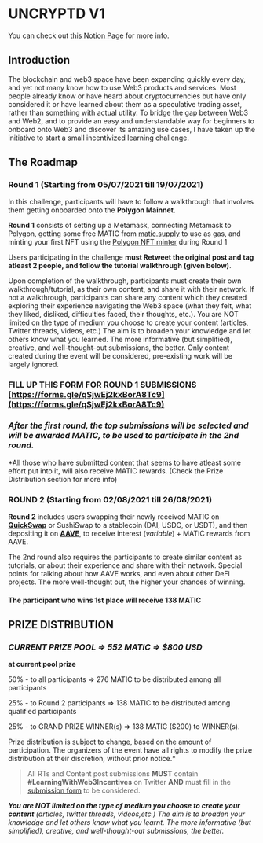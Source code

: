 # UNCRYPTD V1 

You can check out [this Notion Page](https://www.notion.so/UNCRYPTD-v1-WIP-84dea80df52c4e8b8f49ae3cebf1e1d0) for more info.

## Introduction
The blockchain and web3 space have been expanding quickly every day, and yet not many know how to use Web3 products and services. Most people already know or have heard about cryptocurrencies but have only considered it or have learned about them as a speculative trading asset, rather than something with actual utility.
To bridge the gap between Web3 and Web2, and to provide an easy and understandable way for beginners to onboard onto Web3 and discover its amazing use cases, I have taken up the initiative to start a small incentivized learning challenge.

## The Roadmap
### Round 1 (Starting from 05/07/2021 till 19/07/2021)
In this challenge, participants will have to follow a walkthrough that involves them getting onboarded onto the **Polygon Mainnet.**

**Round 1** consists of setting up a Metamask, connecting Metamask to Polygon, getting some free MATIC from [matic.supply](https://matic.supply/) to use as gas, and minting your first NFT using the [Polygon NFT minter](https://mintnft.today/) during Round 1

Users participating in the challenge **must Retweet the original post and tag atleast 2 people, and follow the tutorial walkthrough (given below)**.

Upon completion of the walkthrough, participants must create their own walkthrough/tutorial, as their own content, and share it with their network. If not a walkthrough, participants can share any content which they created exploring their experience navigating the Web3 space (what they felt, what they liked, disliked, difficulties faced, their thoughts, etc.). You are NOT limited on the type of medium you choose to create your content (articles, Twitter threads, videos, etc.) The aim is to broaden your knowledge and let others know what you learned. The more informative (but simplified), creative, and well-thought-out submissions, the better. Only content created during the event will be considered, pre-existing work will be largely ignored.
### **FILL UP THIS FORM FOR ROUND 1 SUBMISSIONS** [https://forms.gle/qSjwEj2kxBorA8Tc9](https://forms.gle/qSjwEj2kxBorA8Tc9)

### ***After the first round, the top submissions will be selected and will be awarded  MATIC, to be used to participate in the 2nd round.***

*All those who have submitted content that seems to have atleast some effort put into it, will also receive MATIC rewards. (Check the Prize Distribution section for more info)

### ROUND 2 (Starting from 02/08/2021 till 26/08/2021)
**Round 2** includes users swapping their newly received MATIC on [**QuickSwap**](https://quickswap.exchange/#/swap) or SushiSwap to a stablecoin (DAI, USDC, or USDT), and then depositing it on [**AAVE**](https://aave.com/), to receive interest (*variable*) + MATIC rewards from AAVE.

The 2nd round also requires the participants to create similar content as tutorials, or about their experience and share with their network. Special points for talking about how AAVE works, and even about other DeFi projects.
The more well-thought out, the higher your chances of winning.

#### **The participant who wins 1st place will receive 138 MATIC**

## PRIZE DISTRIBUTION
### *CURRENT PRIZE POOL ⇒ 552 MATIC ⇒ $800 USD* 

**at current pool prize** 

50% - to all participants ⇒ 276 MATIC to be distributed among all participants

25% - to Round 2 participants ⇒ 138 MATIC to be distributed among qualified participants

25% - to GRAND PRIZE WINNER(s) ⇒ 138 MATIC ($200) to WINNER(s).

Prize distribution is subject to change, based on the amount of participation. The organizers of the event have all rights to modify the prize distribution at their discretion, without prior notice.*

> All RTs and Content post submissions **MUST** contain **#LearningWithWeb3Incentives** on Twitter **AND** must fill in the [submission form](https://forms.gle/qSjwEj2kxBorA8Tc9) to be considered.

***You are NOT limited on the type of medium you choose to create your content** (articles, twitter threads, videos,etc.) The aim is to broaden your knowledge and let others know what you learnt. The more informative (but simplified), creative, and well-thought-out submissions, the better.*
